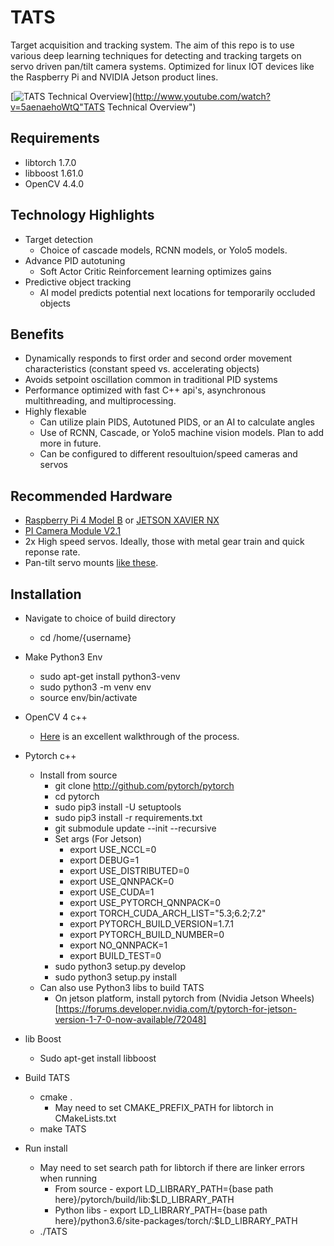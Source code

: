 # TATS
Target acquisition and tracking system. The aim of this repo is to use various deep learning techniques for detecting and tracking targets on servo driven pan/tilt camera systems. Optimized for linux IOT devices like the Raspberry Pi and NVIDIA Jetson product lines.

[![TATS Technical Overview](http://img.youtube.com/vi/5aenaehoWtQ/0.jpg)](http://www.youtube.com/watch?v=5aenaehoWtQ"TATS Technical Overview")

## Requirements
* libtorch 1.7.0
* libboost 1.61.0
* OpenCV 4.4.0

## Technology Highlights
* Target detection 
	* Choice of cascade models, RCNN models, or Yolo5 models.
* Advance PID autotuning 
	* Soft Actor Critic Reinforcement learning optimizes gains
* Predictive object tracking
	* AI model predicts potential next locations for temporarily occluded objects 

## Benefits
* Dynamically responds to first order and second order movement characteristics (constant speed vs. accelerating objects)
* Avoids setpoint oscillation common in traditional PID systems
* Performance optimized with fast C++ api's, asynchronous multithreading, and multiprocessing.
* Highly flexable
	* Can utilize plain PIDS, Autotuned PIDS, or an AI to calculate angles 
	* Use of RCNN, Cascade, or Yolo5 machine vision models. Plan to add more in future.
	* Can be configured to different resoultuion/speed cameras and servos

## Recommended Hardware
* [Raspberry Pi 4 Model B](https://www.raspberrypi.org/products/raspberry-pi-4-model-b/) or [JETSON XAVIER NX](https://www.nvidia.com/en-us/autonomous-machines/embedded-systems/jetson-xavier-nx/)
* [PI Camera Module V2.1](https://www.raspberrypi.org/products/camera-module-v2/)
* 2x High speed servos. Ideally, those with metal gear train and quick reponse rate.
* Pan-tilt servo mounts [like these](https://www.servocity.com/pan-tilt-kits/).

## Installation
* Navigate to choice of build directory
    * cd /home/{username}
* Make Python3 Env
	* sudo apt-get install python3-venv
	* sudo python3 -m venv env
	* source env/bin/activate 
* OpenCV 4 c++
	* [Here](https://cv-tricks.com/installation/opencv-4-1-ubuntu18-04/) is an excellent walkthrough of the process.

* Pytorch c++
	* Install from source
		* git clone http://github.com/pytorch/pytorch
		* cd pytorch
		* sudo pip3 install -U setuptools
		* sudo pip3 install -r requirements.txt
		* git submodule update --init --recursive
		* Set args (For Jetson)
			* export USE_NCCL=0
			* export DEBUG=1
			* export USE_DISTRIBUTED=0      
			* export USE_QNNPACK=0
			* export USE_CUDA=1
			* export USE_PYTORCH_QNNPACK=0
			* export TORCH_CUDA_ARCH_LIST="5.3;6.2;7.2"
			* export PYTORCH_BUILD_VERSION=1.7.1
			* export PYTORCH_BUILD_NUMBER=0
			* export NO_QNNPACK=1
			* export BUILD_TEST=0
		* sudo python3 setup.py develop
        * sudo python3 setup.py install
	* Can also use Python3 libs to build TATS
		* On jetson platform, install pytorch from (Nvidia Jetson Wheels)[https://forums.developer.nvidia.com/t/pytorch-for-jetson-version-1-7-0-now-available/72048]

* lib Boost
	* Sudo apt-get install libboost

* Build TATS
	* cmake . 
		* May need to set CMAKE_PREFIX_PATH for libtorch in CMakeLists.txt
    * make TATS
    
* Run install
    * May need to set search path for libtorch if there are linker errors when running
		* From source - export LD_LIBRARY_PATH={base path here}/pytorch/build/lib:$LD_LIBRARY_PATH 
		* Python libs - export LD_LIBRARY_PATH={base path here}/python3.6/site-packages/torch/:$LD_LIBRARY_PATH 
    * ./TATS

